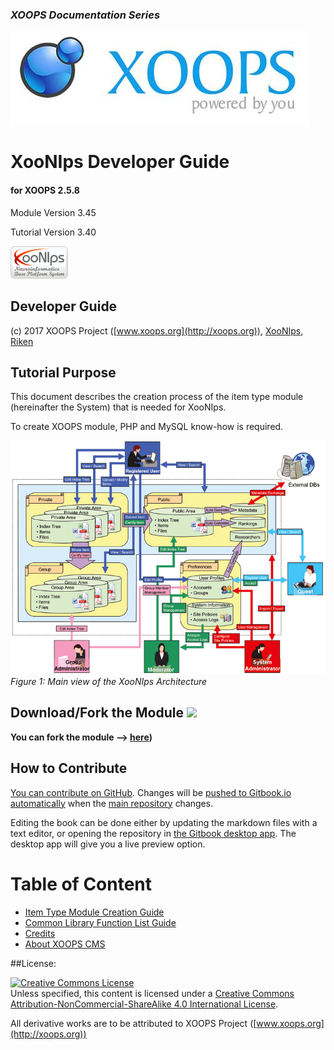 ### _XOOPS Documentation Series_
![logoXoops.jpg](en/assets/logoXoops.jpg)

# XooNIps Developer Guide
#### for XOOPS 2.5.8

Module Version 3.45

Tutorial Version 3.40
      
![logoModule.png](/en/assets/logoModule.png)
            
## Developer Guide

(c) 2017 XOOPS Project ([www.xoops.org](http://xoops.org)),   [XooNIps](http://xoonips.osdn.jp/), [Riken](http://www.riken.jp/)   

## Tutorial Purpose 

This document describes the creation process of the item type module (hereinafter the System) that is needed for XooNIps. 

To create XOOPS module, PHP and MySQL know-how is required.

![image001.png](en/assets/image001.png)
*Figure 1: Main view of the XooNIps Architecture*

## Download/Fork the Module ![](http://xoops.org/images/forkit.png) 

**You can fork the module --> [here](https://github.com/neuroinformatics/xoops-module-xoonips))** 

## How to Contribute

[You can contribute on GitHub](https://github.com/XoopsDocs/XXX-tutorial). Changes will be [pushed to Gitbook.io automatically](https://www.gitbook.com/book/xoops/xoonips-developerguide/activity) when the [main repository](https://github.com/XoopsDocs/xoonips-developerguide) changes.

Editing the book can be done either by updating the markdown files with a text editor, or opening the repository in [the Gitbook desktop app](https://github.com/GitbookIO/editor/blob/master/README.md). The desktop app will give you a live preview option.

# Table of Content

* [Item Type Module Creation Guide](book/itemtype/intro.md)
* [Common Library Function List Guide](book/commonlib/intro.md)
* [Credits](book/9credits.md)
* [About XOOPS CMS](book/10aboutxoops.md)


##License:

<a rel="license" href="http://creativecommons.org/licenses/by-nc-sa/4.0/"><img alt="Creative Commons License" style="border-width:0" src="https://i.creativecommons.org/l/by-nc-sa/4.0/88x31.png" /></a><br />Unless specified, this content is licensed under a <a rel="license" href="http://creativecommons.org/licenses/by-nc-sa/4.0/">Creative Commons Attribution-NonCommercial-ShareAlike 4.0 International License</a>.

All derivative works are to be attributed to XOOPS Project ([www.xoops.org](http://xoops.org))
